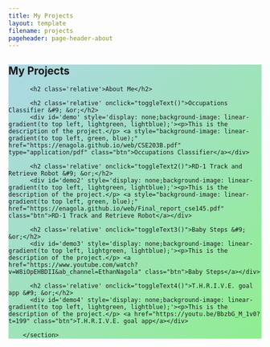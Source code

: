 ```yaml
---
title: My Projects
layout: template
filename: projects
pageheader: page-header-about
--- 
```

 
<section style='background-image: linear-gradient(to top left, lightgreen, lightblue);'>
          <h1 class="project-name">My Projects</h1>

          <h2 class='relative'>About Me</h2>
           
          <h2 class='relative' onclick="toggleText()">Occupations Classifier &#9; &or;</h2>
          <div id='demo' style='display: none;background-image: linear-gradient(to top left, lightgreen, lightblue);'><p>This is the description of the project.</p> <a style="background-image: linear-gradient(to top left, green, blue);" href="https://enagola.github.io/web/CSE203B.pdf" type="application/pdf" class="btn">Occupations Classifier</a></div>

          <h2 class='relative' onclick="toggleText2()">RD-1 Track and Retrieve Robot &#9; &or;</h2>
          <div id='demo2' style='display: none;background-image: linear-gradient(to top left, lightgreen, lightblue);'><p>This is the description of the project.</p> <a style="background-image: linear-gradient(to top left, green, blue);" href="https://enagola.github.io/web/Final_report_cse145.pdf" class="btn">RD-1 Track and Retrieve Robot</a></div>

          <h2 class='relative' onclick="toggleText3()">Baby Steps &#9; &or;</h2>
          <div id='demo3' style='display: none;background-image: linear-gradient(to top left, lightgreen, lightblue);'><p>This is the description of the project.</p> <a href="https://www.youtube.com/watch?v=W8iOpEHBDII&ab_channel=EthanNagola" class="btn">Baby Steps</a></div>

          <h2 class='relative' onclick="toggleText4()">T.H.R.I.V.E. goal app &#9; &or;</h2>
          <div id='demo4' style='display: none;background-image: linear-gradient(to top left, lightgreen, lightblue);'><p>This is the description of the project.</p> <a href="https://youtu.be/BbzbG_M_1v0?t=199" class="btn">T.H.R.I.V.E. goal app</a></div>

        </section>

